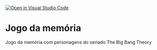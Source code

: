 [![Open in Visual Studio Code](https://classroom.github.com/assets/open-in-vscode-c66648af7eb3fe8bc4f294546bfd86ef473780cde1dea487d3c4ff354943c9ae.svg)](https://classroom.github.com/online_ide?assignment_repo_id=8241516&assignment_repo_type=AssignmentRepo)

# Jogo da memória
Jogo da memória com personagens do seriado The Big Bang Theory
